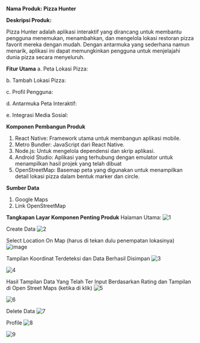 **Nama Produk: Pizza Hunter**

**Deskripsi Produk:**

Pizza Hunter adalah aplikasi interaktif yang dirancang untuk membantu pengguna menemukan, menambahkan, dan mengelola lokasi restoran pizza favorit mereka dengan mudah. Dengan antarmuka yang sederhana namun menarik, aplikasi ini dapat memungkinkan pengguna untuk menjelajahi dunia pizza secara menyeluruh.

**Fitur Utama**
a. Peta Lokasi Pizza:

b. Tambah Lokasi Pizza:

c. Profil Pengguna: 

d. Antarmuka Peta Interaktif:

e. Integrasi Media Sosial: 


**Komponen Pembangun Produk**
1. React Native: Framework utama untuk membangun aplikasi mobile.
2. Metro Bundler: JavaScript dari React Native.
3. Node.js: Untuk mengelola dependensi dan skrip aplikasi.
4. Android Studio: Aplikasi yang terhubung dengan emulator untuk menampilkan hasil projek yang telah dibuat
5. OpenStreetMap: Basemap peta yang digunakan untuk menampilkan detail lokasi pizza dalam bentuk marker dan circle.

**Sumber Data**
1. Google Maps
2. Link OpenStreetMap

**Tangkapan Layar Komponen Penting Produk**
Halaman Utama:
   ![1](https://github.com/user-attachments/assets/a65ea060-2e3d-4f6a-9b92-55f693ff70d4)


Create Data
   ![2](https://github.com/user-attachments/assets/bae08c8e-0427-402c-b59e-04954f01b6f9)

   
Select Location On Map (harus di tekan dulu penempatan lokasinya)
   ![image](https://github.com/user-attachments/assets/587da938-205e-4743-8e29-427bfcf90769)
   

Tampilan Koordinat Terdeteksi dan Data Berhasil Disimpan
   ![3](https://github.com/user-attachments/assets/b8b31a5d-4afa-4eb9-8f8b-1ce1785a8509)

   
   ![4](https://github.com/user-attachments/assets/b090776d-ff02-4ef6-84cf-ffb82447ba15)



Hasil Tampilan Data Yang Telah Ter Input Berdasarkan Rating dan Tampilan di Open Street Maps (ketika di klik)
   ![5](https://github.com/user-attachments/assets/4916bd87-e32f-4fe4-8c59-4e10a105fedb)

   
   ![6](https://github.com/user-attachments/assets/612aef6a-099d-4eac-9012-a6417e96bc09)



Delete Data
   ![7](https://github.com/user-attachments/assets/4912d7d6-90a7-4f65-84cd-8e9814e3f865)



Profile
   ![8](https://github.com/user-attachments/assets/dcc61b90-3035-4fb8-801d-d3f4d574234c)


   ![9](https://github.com/user-attachments/assets/1c1582da-2229-4a9b-92ac-d5b2d986ac0f)












